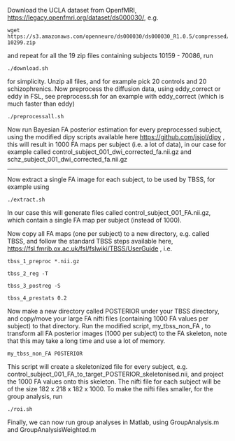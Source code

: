 Download the UCLA dataset from OpenfMRI, https://legacy.openfmri.org/dataset/ds000030/, e.g.

```
wget https://s3.amazonaws.com/openneuro/ds000030/ds000030_R1.0.5/compressed/ds000030_R1.0.5_sub10159-10299.zip

```

and repeat for all the 19 zip files containing subjects 10159 - 70086, run 

```
./download.sh 
```

for simplicity. Unzip all files, and for example pick 20 controls and 20 schizophrenics. Now preprocess the diffusion data, using eddy_correct or eddy in FSL, see preprocess.sh for an example with eddy_correct (which is much faster than eddy)

```
./preprocessall.sh
```

Now run Bayesian FA posterior estimation for every preprocessed subject, using the modified dipy scripts available here https://github.com/jsjol/dipy , this will result in 1000 FA maps per subject (i.e. a lot of data), in our case for example called control_subject_001_dwi_corrected_fa.nii.gz and schz_subject_001_dwi_corrected_fa.nii.gz

----

Now extract a single FA image for each subject, to be used by TBSS, for example using

```
./extract.sh
```

In our case this will generate files called control_subject_001_FA.nii.gz, which contain a single FA map per subject (instead of 1000).
 
Now copy all FA maps (one per subject) to a new directory, e.g. called TBSS, and follow the standard TBSS steps available here, https://fsl.fmrib.ox.ac.uk/fsl/fslwiki/TBSS/UserGuide , i.e.

```
tbss_1_preproc *.nii.gz

tbss_2_reg -T

tbss_3_postreg -S

tbss_4_prestats 0.2

```

Now make a new directory called POSTERIOR under your TBSS directory, and copy/move your large FA nifti files (containing 1000 FA values per subject) to that directory. Run the modified script, my_tbss_non_FA , to transform all FA posterior images (1000 per subject) to the FA skeleton, note that this may take a long time and use a lot of memory. 

```
my_tbss_non_FA POSTERIOR
```

This script will create a skeletonized file for every subject, e.g. control_subject_001_FA_to_target_POSTERIOR_skeletonised.nii, and project the 1000 FA values onto this skeleton. The nifti file for each subject will be of the size 182 x 218 x 182 x 1000. To make the nifti files smaller, for the group analysis, run

```
./roi.sh
```

Finally, we can now run group analyses in Matlab, using GroupAnalysis.m and GroupAnalysisWeighted.m













 
